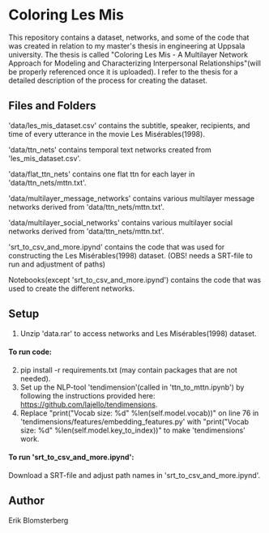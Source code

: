 # Coloring Les Mis
This repository contains a dataset, networks, and some of the code that was created in relation to my master's thesis in engineering at Uppsala university. The thesis is called "Coloring Les Mis - A Multilayer Network Approach for Modeling and Characterizing Interpersonal Relationships"(will be properly referenced once it is uploaded). I refer to the thesis for a detailed description of the process for creating the dataset.  

## Files and Folders
'data/les_mis_dataset.csv' contains the subtitle, speaker, recipients, and time of every utterance in the movie Les Misérables(1998).

'data/ttn_nets' contains temporal text networks created from 'les_mis_dataset.csv'.

'data/flat_ttn_nets' contains one flat ttn for each layer in 'data/ttn_nets/mttn.txt'.

'data/multilayer_message_networks' contains various multilayer message networks derived from 'data/ttn_nets/mttn.txt'.

'data/multilayer_social_networks' contains various multilayer social networks derived from 'data/ttn_nets/mttn.txt'.

'srt_to_csv_and_more.ipynd' contains the code that was used for constructing the Les Misérables(1998) dataset. (OBS! needs a SRT-file to run and adjustment of paths)

Notebooks(except 'srt_to_csv_and_more.ipynd') contains the code that was used to create the different networks.

## Setup
1. Unzip 'data.rar' to access networks and Les Misérables(1998) dataset.
#### To run code:
2. pip install -r requirements.txt (may contain packages that are not needed).
3. Set up the NLP-tool 'tendimension'(called in 'ttn_to_mttn.ipynb') by following the instructions provided here: https://github.com/lajello/tendimensions.
4. Replace "print("Vocab size: %d" %len(self.model.vocab))" on line 76 in 'tendimensions/features/embedding_features.py' with "print("Vocab size: %d" %len(self.model.key_to_index))" to make 'tendimensions' work. 
#### To run 'srt_to_csv_and_more.ipynd':
Download a SRT-file and adjust path names in 'srt_to_csv_and_more.ipynd'.
## Author
Erik Blomsterberg
